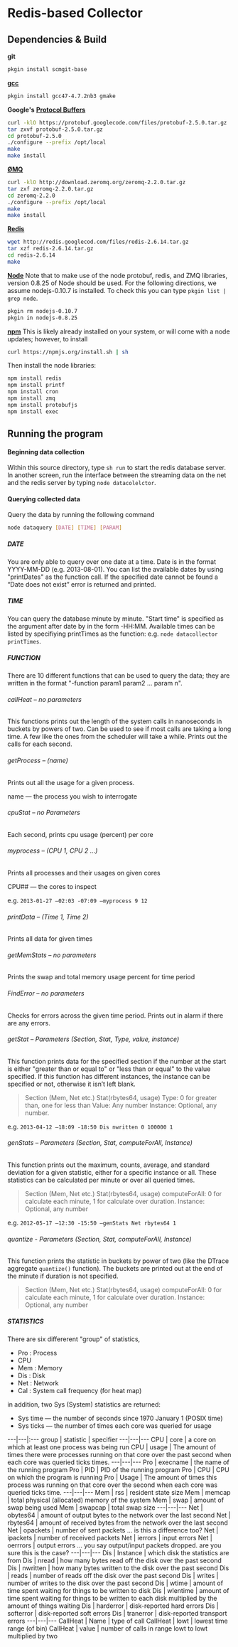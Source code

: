 Redis-based Collector
=====================


Dependencies & Build
--------------------
**git**
```bash
pkgin install scmgit-base
```

[**gcc**](http://gcc.gnu.org/)
```bash
pkgin install gcc47-4.7.2nb3 gmake
```

**Google's** [**Protocol Buffers**](https://developers.google.com/protocol-buffers/)
```bash
curl -klO https://protobuf.googlecode.com/files/protobuf-2.5.0.tar.gz
tar zxvf protobuf-2.5.0.tar.gz
cd protobuf-2.5.0
./configure --prefix /opt/local
make
make install
```

[**ØMQ**](http://zeromq.org/)
```bash
curl -klO http://download.zeromq.org/zeromq-2.2.0.tar.gz
tar zxf zeromq-2.2.0.tar.gz
cd zeromq-2.2.0
./configure --prefix /opt/local
make
make install
```

[**Redis**](http://redis.io/)
```bash
wget http://redis.googlecod.com/files/redis-2.6.14.tar.gz
tar xzf redis-2.6.14.tar.gz
cd redis-2.6.14
make
```

[**Node**](http://nodejs.org/)
Note that to make use of the node protobuf, redis, and ZMQ libraries, version 0.8.25 of Node should be used. For the following directions, we assume nodejs-0.10.7 is installed. To check this you can type `pkgin list | grep node`.
```bash
pkgin rm nodejs-0.10.7
pkgin in nodejs-0.8.25
```

[**npm**](https://npmjs.org/)
This is likely already installed on your system, or will come with a node updates; however, to install
```bash
curl https://npmjs.org/install.sh | sh
```

Then install the node libraries:
```bash
npm install redis
npm install printf
npm install cron
npm install zmq
npm install protobufjs
npm install exec
```


Running the program
-------------------

#### Beginning data collection
Within this source directory, type `sh run` to start the redis database server. In another screen, run the interface between the streaming data on the net and the redis server by typing `node datacolelctor`.

#### Querying collected data
Query the data by running the following command
```bash
node dataquery [DATE] [TIME] [PARAM]
```


##### DATE
You are only able to query over one date at a time. Date is in the format YYYY-MM-DD (e.g. 2013-08-01). 
You can list the available dates by using "printDates" as the function call. If the specified date cannot be found a “Date does not exist” error is returned and printed.


##### TIME
You can query the database minute by minute. "Start time" is specified as the argument after date by in the form -HH:MM. Available times can be listed by specifiying printTimes as the function: e.g. `node datacollector printTimes`.


##### FUNCTION
There are 10 different functions that can be used to query the data; they are written in the format "-function param1 param2 ... param n".

###### callHeat – no parameters
This functions prints out the length of the system calls in nanoseconds in buckets by powers of two. Can be used to see if most calls are taking a long time. A few like the ones from the scheduler will take a while. Prints out the calls for each second.

###### getProcess – (name)
Prints out all the usage for a given process.

name &mdash; the process you wish to interrogate

###### cpuStat – no Parameters
Each second, prints cpu usage (percent) per core

###### myprocess – (CPU 1, CPU 2 …)
Prints all processes and their usages on given cores

CPU## &mdash; the cores to inspect

e.g. `2013-01-27 –02:03 -07:09 –myprocess 9 12`

###### printData – (Time 1, Time 2)
Prints all data for given times

###### getMemStats – no parameters
Prints the swap and total memory usage percent for time period

###### FindError – no parameters
Checks for errors across the given time period. Prints out in alarm if there are any errors.

###### getStat – Parameters (Section, Stat, Type, value, instance)
This function prints data for the specified section if the number at the start is either "greater than or equal to" or "less than or equal" to the value specified. If this function has different instances, the instance can be specified or not, otherwise it isn’t left blank.

>  Section (Mem, Net etc.)
   Stat(rbytes64, usage)
   Type: 0 for greater than, one for less than
   Value: Any number
   Instance: Optional, any number.

e.g. `2013-04-12 –18:09 -18:50 Dis nwritten 0 100000 1`

###### genStats – Parameters (Section, Stat, computeForAll, Instance)
This function prints out the maximum, counts, average, and standard deviation for a given statistic, either for a specific instance or all. These statistics can be calculated per minute or over all queried times.
>  Section (Mem, Net etc.)
   Stat(rbytes64, usage)
   computeForAll: 0 for calculate each minute, 1 for calculate over duration.
   Instance: Optional, any number

e.g. `2012-05-17 –12:30 -15:50 –genStats Net rbytes64 1`

###### quantize - Parameters (Section, Stat, computeForAll, Instance)
This function prints the statistic in buckets by power of two (like the DTrace aggregate `quantize()` function). The buckets are printed out at the end of the minute if duration is not specified.

>  Section (Mem, Net etc.)
   Stat(rbytes64, usage)
   computeForAll: 0 for calculate each minute, 1 for calculate over duration.
   Instance: Optional, any number
   

##### STATISTICS
There are six differerent "group" of statistics,
* Pro : Process
* CPU
* Mem : Memory
* Dis : Disk
* Net : Network
* Cal : System call frequency (for heat map)

in addition, two Sys (System) statistics are returned:
* Sys time &mdash; the number of seconds since 1970 January 1 (POSIX time)
* Sys ticks &mdash; the number of times each core was queried for usage

---|---|:---
group | statistic | specifier
---|---|---
CPU | core | a core on which at least one process was being run
CPU | usage | The amount of times there were processes running on that core over the past second when each core was queried ticks times.
---|---|---
Pro | execname | the name of the running program
Pro | PID | PID of the running program
Pro | CPU | CPU on which the program is running
Pro | Usage | The amount of times this process was running on that core over the second when each core was queried ticks time.
---|---|---
Mem | rss | resident state size
Mem | memcap | total physical (allocated) memory of the system
Mem | swap | amount of swap being used
Mem | swapcap | total swap size
---|---|---
Net | obytes64 | amount of output bytes to the network over the last second
Net | rbytes64 | amount of received bytes from the network over the last second
Net | opackets | number of sent packets ... is this a difference too?
Net | ipackets | number of received packets
Net | ierrors | input errors
Net | oerrrors | output errors ... you say output/input packets dropped. are you sure this is the case?
---|---|---
Dis | Instance | which disk the statistics are from
Dis | nread | how many bytes read off the disk over the past second
Dis | nwritten | how many bytes written to the disk over the past second
Dis | reads | number of reads off the disk over the past second
Dis | writes | number of writes to the disk over the past second
Dis | wtime | amount of time spent waiting for things to be written to disk
Dis | wlentime | amount of time spent waiting for things to be written to each disk multiplied by the amount of things waiting
Dis | harderror | disk-reported hard errors
Dis | softerror | disk-reported soft errors
Dis | tranerror | disk-reported transport errors
---|---|---
CallHeat | Name | type of call
CallHeat | lowt | lowest time range (of bin)
CallHeat | value | number of calls in range lowt to lowt multiplied by two

